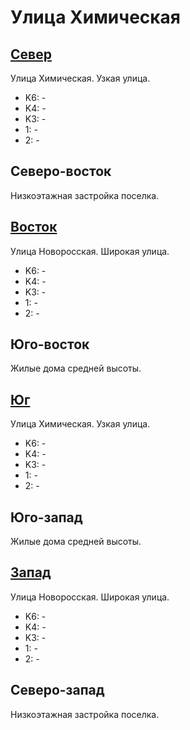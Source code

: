 # Улица Химическая

## [Север](./10410050.md)

Улица Химическая.
Узкая улица.

* K6:   -
* K4:   -
* K3:   -
* 1:    -
* 2:    -

## Северо-восток

Низкоэтажная застройка поселка.

## [Восток](./10420060.md)

Улица Новоросская.
Широкая улица.

* K6:   -
* K4:   -
* K3:   -
* 1:    -
* 2:    -

## Юго-восток

Жилые дома средней высоты.

## [Юг](./10410070.md)

Улица Химическая.
Узкая улица.

* K6:   -
* K4:   -
* K3:   -
* 1:    -
* 2:    -

## Юго-запад

Жилые дома средней высоты.

## [Запад](./10405060.md)

Улица Новоросская.
Широкая улица.

* K6:   -
* K4:   -
* K3:   -
* 1:    -
* 2:    -

## Северо-запад

Низкоэтажная застройка поселка.
